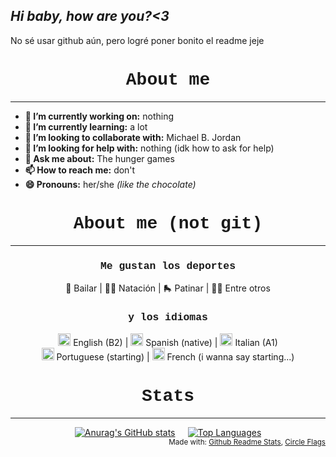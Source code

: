## *Hi baby, how are you?<3*

No sé usar github aún, pero logré poner bonito el readme jeje

<h1 align="center" style="font-family: Courier;">About me</h1>


---

- **🔭 I’m currently working on:** nothing
- **🌱 I’m currently learning:** a lot
- **👯 I’m looking to collaborate with:** Michael B. Jordan
- **🤔 I’m looking for help with:** nothing (idk how to ask for help)
- **💬 Ask me about:** The hunger games
- **📫 How to reach me:** don't
- **😄 Pronouns:** her/she *(like the chocolate)*



<h1 align="center" style="font-family: Courier;">About me (not git)</h1>

---
<h3 align="center" style="font-family: Courier New">Me gustan los deportes</h2>

<div align="center">
 💃 Bailar |  🏊‍♀️ Natación |  🛼 Patinar | 🏃‍♀️ Entre otros
</div>

<h3 align="center" style="font-family: Courier New">y los idiomas</h2>

<div align="center">
    <img src="https://hatscripts.github.io/circle-flags/flags/us.svg" width="20"> English (B2) |  
    <img src="https://hatscripts.github.io/circle-flags/flags/cl.svg" width="20"> Spanish (native) | 
    <img src="https://hatscripts.github.io/circle-flags/flags/it.svg" width="20"> Italian (A1)
</div>

<div align="center">
    <img src="https://hatscripts.github.io/circle-flags/flags/br.svg" width="20"> Portuguese (starting) | 
    <img src="https://hatscripts.github.io/circle-flags/flags/fr.svg" width="20"> French (i wanna say starting...)
</div>

<h1 align="center" style="font-family: Courier;">Stats</h1>

---

<div align="center" style="display: flex; justify-content: center; gap: 20px;">
  <a href="https://readme-cybercatmis-projects.vercel.app/">
    <img src="https://github-readme-stats.vercel.app/api?username=Cybercatmi&theme=vue" alt="Anurag's GitHub stats">
  </a>
  <a href="https://github.com/anuraghazra/github-readme-stats">
    <img src="https://github-readme-stats.vercel.app/api/top-langs/?username=Cybercatmi&theme=vue" alt="Top Languages">
  </a>
</div>


<div align="right">
<sub>
Made with:
<a href="https://github.com/anuraghazra/github-readme-stats"> Github Readme Stats</a>,
<a href="https://github.com/HatScripts/circle-flags"> Circle Flags </a>
</sub>
</div>
